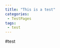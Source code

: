 ```yaml
---
title: "This is a test"
categories:
 - TestPages
tags:
 - test
---
```

#test
<!-- Modified 2024-03-24:18:22:02 -->
